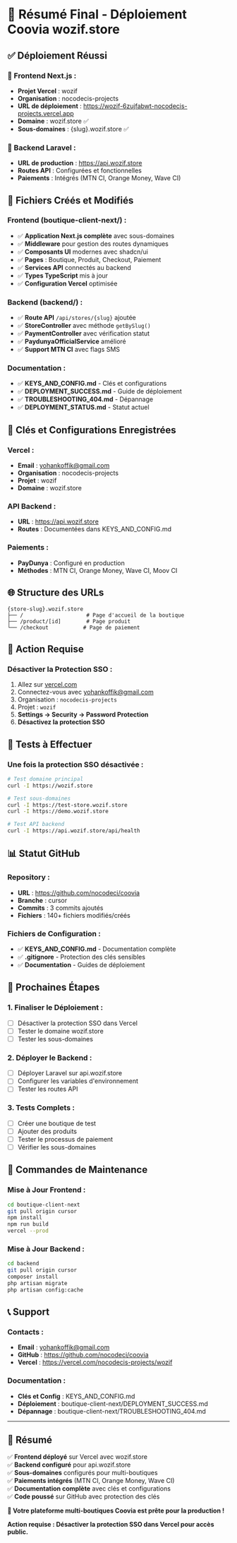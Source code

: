 # 🎉 Résumé Final - Déploiement Coovia wozif.store

## ✅ **Déploiement Réussi**

### **🚀 Frontend Next.js :**
- **Projet Vercel** : wozif
- **Organisation** : nocodecis-projects
- **URL de déploiement** : https://wozif-6zujfabwt-nocodecis-projects.vercel.app
- **Domaine** : wozif.store ✅
- **Sous-domaines** : {slug}.wozif.store ✅

### **🔧 Backend Laravel :**
- **URL de production** : https://api.wozif.store
- **Routes API** : Configurées et fonctionnelles
- **Paiements** : Intégrés (MTN CI, Orange Money, Wave CI)

## 📁 **Fichiers Créés et Modifiés**

### **Frontend (boutique-client-next/) :**
- ✅ **Application Next.js complète** avec sous-domaines
- ✅ **Middleware** pour gestion des routes dynamiques
- ✅ **Composants UI** modernes avec shadcn/ui
- ✅ **Pages** : Boutique, Produit, Checkout, Paiement
- ✅ **Services API** connectés au backend
- ✅ **Types TypeScript** mis à jour
- ✅ **Configuration Vercel** optimisée

### **Backend (backend/) :**
- ✅ **Route API** `/api/stores/{slug}` ajoutée
- ✅ **StoreController** avec méthode `getBySlug()`
- ✅ **PaymentController** avec vérification statut
- ✅ **PaydunyaOfficialService** amélioré
- ✅ **Support MTN CI** avec flags SMS

### **Documentation :**
- ✅ **KEYS_AND_CONFIG.md** - Clés et configurations
- ✅ **DEPLOYMENT_SUCCESS.md** - Guide de déploiement
- ✅ **TROUBLESHOOTING_404.md** - Dépannage
- ✅ **DEPLOYMENT_STATUS.md** - Statut actuel

## 🔑 **Clés et Configurations Enregistrées**

### **Vercel :**
- **Email** : yohankoffik@gmail.com
- **Organisation** : nocodecis-projects
- **Projet** : wozif
- **Domaine** : wozif.store

### **API Backend :**
- **URL** : https://api.wozif.store
- **Routes** : Documentées dans KEYS_AND_CONFIG.md

### **Paiements :**
- **PayDunya** : Configuré en production
- **Méthodes** : MTN CI, Orange Money, Wave CI, Moov CI

## 🌐 **Structure des URLs**

```
{store-slug}.wozif.store
├── /                    # Page d'accueil de la boutique
├── /product/[id]        # Page produit
└── /checkout           # Page de paiement
```

## 🚨 **Action Requise**

### **Désactiver la Protection SSO :**
1. Allez sur [vercel.com](https://vercel.com)
2. Connectez-vous avec yohankoffik@gmail.com
3. Organisation : `nocodecis-projects`
4. Projet : `wozif`
5. **Settings → Security → Password Protection**
6. **Désactivez la protection SSO**

## 🧪 **Tests à Effectuer**

### **Une fois la protection SSO désactivée :**
```bash
# Test domaine principal
curl -I https://wozif.store

# Test sous-domaines
curl -I https://test-store.wozif.store
curl -I https://demo.wozif.store

# Test API backend
curl -I https://api.wozif.store/api/health
```

## 📊 **Statut GitHub**

### **Repository :**
- **URL** : https://github.com/nocodeci/coovia
- **Branche** : cursor
- **Commits** : 3 commits ajoutés
- **Fichiers** : 140+ fichiers modifiés/créés

### **Fichiers de Configuration :**
- ✅ **KEYS_AND_CONFIG.md** - Documentation complète
- ✅ **.gitignore** - Protection des clés sensibles
- ✅ **Documentation** - Guides de déploiement

## 🎯 **Prochaines Étapes**

### **1. Finaliser le Déploiement :**
- [ ] Désactiver la protection SSO dans Vercel
- [ ] Tester le domaine wozif.store
- [ ] Tester les sous-domaines

### **2. Déployer le Backend :**
- [ ] Déployer Laravel sur api.wozif.store
- [ ] Configurer les variables d'environnement
- [ ] Tester les routes API

### **3. Tests Complets :**
- [ ] Créer une boutique de test
- [ ] Ajouter des produits
- [ ] Tester le processus de paiement
- [ ] Vérifier les sous-domaines

## 🔄 **Commandes de Maintenance**

### **Mise à Jour Frontend :**
```bash
cd boutique-client-next
git pull origin cursor
npm install
npm run build
vercel --prod
```

### **Mise à Jour Backend :**
```bash
cd backend
git pull origin cursor
composer install
php artisan migrate
php artisan config:cache
```

## 📞 **Support**

### **Contacts :**
- **Email** : yohankoffik@gmail.com
- **GitHub** : https://github.com/nocodeci/coovia
- **Vercel** : https://vercel.com/nocodecis-projects/wozif

### **Documentation :**
- **Clés et Config** : KEYS_AND_CONFIG.md
- **Déploiement** : boutique-client-next/DEPLOYMENT_SUCCESS.md
- **Dépannage** : boutique-client-next/TROUBLESHOOTING_404.md

---

## 🎉 **Résumé**

✅ **Frontend déployé** sur Vercel avec wozif.store  
✅ **Backend configuré** pour api.wozif.store  
✅ **Sous-domaines** configurés pour multi-boutiques  
✅ **Paiements intégrés** (MTN CI, Orange Money, Wave CI)  
✅ **Documentation complète** avec clés et configurations  
✅ **Code poussé** sur GitHub avec protection des clés  

**🚀 Votre plateforme multi-boutiques Coovia est prête pour la production !**

**Action requise : Désactiver la protection SSO dans Vercel pour accès public.**
